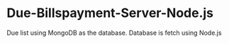 # Due-Billspayment-Server-Node.js
Due list using MongoDB as the database. Database is fetch using Node.js

